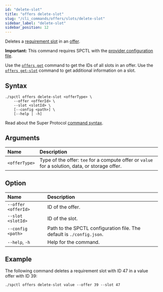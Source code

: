 ```yaml
---
id: "delete-slot"
title: "offers delete-slot"
slug: "/cli_commands/offers/slots/delete-slot"
sidebar_label: "delete-slot"
sidebar_position: 12
---
```


Deletes a [requirement slot](/fundamentals/slots#requirements) in an [offer](/fundamentals/offers).

**Important:** This command requires SPCTL with the [provider configuration file](/cli#for-offer-providers).

Use the [`offers get`](/cli/cli_commands/offers/offers/get) command to get the IDs of all slots in an offer. Use the [`offers get-slot`](/cli/cli_commands/offers/slots/get-slot) command to get additional information on a slot.

## Syntax

```
./spctl offers delete-slot <offerType> \
    --offer <offerId> \
    --slot <slotId> \
    [--config <path>] \
    [--help | -h]
```

Read about the Super Protocol [command syntax](/cli/cli_commands#command-syntax).

## Arguments

| **Name** | **Description** |
| :- | :- |
| `<offerType>` | Type of the offer: `tee` for a compute offer or `value` for a solution, data, or storage offer. |

## Option

| **Name** | **Description** |
| :- | :- |
| `--offer <offerId>` | ID of the offer. |
| `--slot <slotId>` | ID of the slot. |
| `--config <path>` | Path to the SPCTL configuration file. The default is `./config.json`. |
| `--help`, `-h` | Help for the command. |

## Example

The following command deletes a requirement slot with ID 47 in a value offer with ID 39:

```
./spctl offers delete-slot value --offer 39 --slot 47
```
